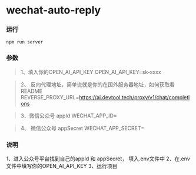 # wechat-auto-reply

### 运行
```
npm run server
```

### 参数
> 1、填入你的OPEN_AI_API_KEY
> OPEN_AI_API_KEY=sk-xxxx

> 2、 反向代理地址，简单说就是你的在国外服务器地址，如何获取看README
> REVERSE_PROXY_URL=https://ai.devtool.tech/proxy/v1/chat/completions

> 3、微信公众号 appId
> WECHAT_APP_ID=

> 4、 微信公众号 appSecret
> WECHAT_APP_SECRET=

### 说明
1、进入公众号平台找到自己的appId 和 appSecret， 填入.env文件中
2、在.env文件中填写你的OPEN_AI_API_KEY
3、运行项目
